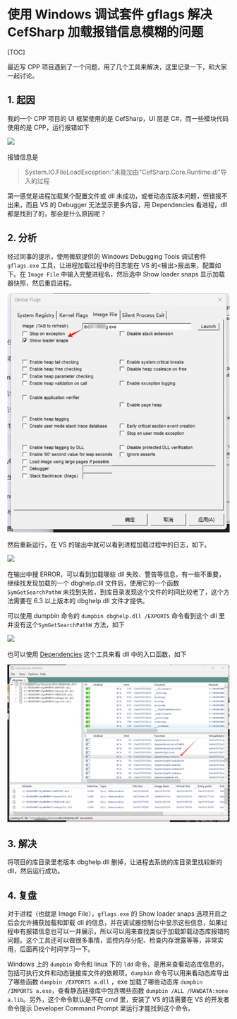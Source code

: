 # 使用 Windows 调试套件 gflags 解决 CefSharp 加载报错信息模糊的问题

[TOC]

最近写 CPP 项目遇到了一个问题，用了几个工具来解决，这里记录一下，和大家一起讨论。

## 1. 起因

我的一个 CPP 项目的 UI 框架使用的是 CefSharp，UI 层是 C#，而一些模块代码使用的是 CPP，运行报错如下

![](https://cdn.jsdelivr.net/gh/SHERlocked93/pic@master/upic/image-20240228183846499-20240228-2cl0NF.png)

报错信息是

> System.IO.FileLoadException:"未能加由"CefSharp.Core.Runtime.dl"导入的过程

第一感觉是进程加载某个配置文件或 dll 未成功，或者动态库版本问题，但错报不出来，而且 VS 的 Debugger 无法显示更多内容，用 Dependencies 看进程，dll 都是找到了的，那会是什么原因呢？

## 2. 分析

经过同事的提示，使用微软提供的 Windows Debugging Tools 调试套件 `gflags.exe` 工具，让进程加载过程中的日志能在 VS 的<输出>报出来，配置如下。在 `Image File` 中输入完整进程名，然后选中 Show loader snaps 显示加载器快照，然后重启进程。

![](https://raw.githubusercontent.com/SHERlocked93/pic/master/picgo/2024022819385.png)

然后重新运行，在 VS 的输出中就可以看到进程加载过程中的日志，如下。

![](https://cdn.jsdelivr.net/gh/SHERlocked93/pic@master/upic/image-20240228184403251-20240228-9qJIkR.png)

在输出中搜 ERROR，可以看到加载哪些 dll 失败、警告等信息，有一些不重要，继续找发现加载的一个 dbghelp.dll 文件后，使用它的一个函数 `SymGetSearchPathW` 未找到失败，到库目录发现这个文件的时间比较老了，这个方法需要在 6.3 以上版本的 dbghelp.dll 文件才提供。

可以使用 dumpbin 命令的 `dumpbin dbghelp.dll /EXPORTS` 命令看到这个 dll 里并没有这个`SymGetSearchPathW` 方法，如下

![](https://cdn.jsdelivr.net/gh/SHERlocked93/pic@master/upic/image-20240228184430505-20240228-gozZMY.png)

也可以使用 [Dependencies](https://github.com/lucasg/Dependencies) 这个工具来看 dll 中的入口函数，如下

![](https://raw.githubusercontent.com/SHERlocked93/pic/master/picgo/1.png)

## 3. 解决

将项目的库目录里老版本 dbghelp.dll 删掉，让进程去系统的库目录里找较新的 dll，然后运行成功。

## 4. 复盘

对于进程（也就是 Image File），`gflags.exe` 的 Show loader snaps 选项开启之后会允许捕获加载和卸载 dll 的信息，并在调试器控制台中显示这些信息，如果过程中有报错信息也可以一并展示，所以可以用来查找类似于加载卸载动态库报错的问题。这个工具还可以做很多事情，监控内存分配、检查内存泄露等等，非常实用，后面再找个时间学习一下。

Windows 上的 `dumpbin` 命令和 linux 下的 `ldd` 命令，是用来查看动态库信息的，包括可执行文件和动态链接库文件的依赖项。`dumpbin` 命令可以用来看动态库导出了哪些函数 `dumpbin /EXPORTS a.dll` ，exe 加载了哪些动态库 `dumpbin /IMPORTS a.exe`，查看静态链接库中包含哪些函数 `dumpbin /ALL /RAWDATA:none a.lib`。另外，这个命令默认是不在 cmd 里，安装了 VS 的话需要在 VS 的开发者命令提示 Developer Command Prompt 里运行才能找到这个命令。


